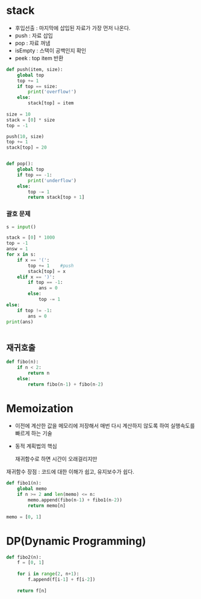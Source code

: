 # stack

* 후입선출 : 마지막에 삽입된 자료가 가장 먼저 나온다.
* push : 자료 삽입
* pop : 자료 꺼냄
* isEmpty : 스택이 공백인지 확인
* peek : top item 반환

```python
def push(item, size):
    global top
    top += 1
    if top == size:
        print('overflow!')
    else:
        stack[top] = item
        
size = 10
stack = [0] * size
top = -1

push(10, size)
top += 1
stack[top] = 20


def pop():
    global top
    if top == -1:
        print('underflow')
    else:
        top -= 1
        return stack[top + 1]
```



### 괄호 문제

```python
s = input()

stack = [0] * 1000
top = -1
answ = 1
for x in s:
    if x == '(':
        top += 1	#push
        stack[top] = x
    elif x == ')':
        if top == -1:
            ans = 0
        else:
            top -= 1
else:
    if top != -1:
        ans = 0
print(ans)
                
```





## 재귀호출

```python
def fibo(n):
    if n < 2:
        return n
    else:
        return fibo(n-1) + fibo(n-2)
```





# Memoization

* 이전에 계산한 값을 메모리에 저장해서 매번 다시 계산하지 않도록 하여 실행속도를 빠르게 하는 기술

* 동적 계획법의 핵심

  재귀함수로 하면 시간이 오래걸리지만



재귀함수 장점 : 코드에 대한 이해가 쉽고, 유지보수가 쉽다.

```python
def fibo1(n):
    global memo
    if n >= 2 and len(memo) <= n:
        memo.append(fibo(n-1) + fibo1(n-2))
        return memo[n]
    
memo = [0, 1]
```





# DP(Dynamic Programming)

```python
def fibo2(n):
    f = [0, 1]
    
    for i in range(2, n+1):
        f.append(f[i-1] + f[i-2])
        
    return f[n]
```



